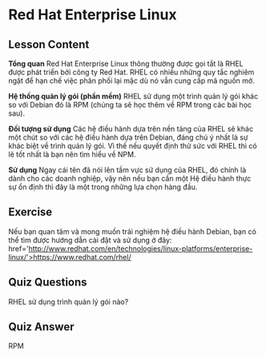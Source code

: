 # Red Hat Enterprise Linux

## Lesson Content

<b>Tổng quan</b>
Red Hat Enterprise Linux thông thường được gọi tắt là RHEL được phát triển bởi công ty Red Hat. RHEL có nhiều những quy tắc nghiêm ngặt để hạn chế việc phân phối lại mặc dù nó vẫn cung cấp mã nguồn mở.

<b>Hệ thống quản lý gói (phần mềm)</b>
RHEL sử dụng một trình quản lý gói khác so với Debian đó là RPM (chúng ta sẽ học thêm về RPM trong các bài học sau).

<b>Đối tượng sử dụng</b>
Các hệ điều hành dựa trên nền tảng của RHEL sẽ khác một chút so với các hệ điều hành dựa trên Debian, đáng chú ý nhất là sự khác biệt về trình quản lý gói. Vì thế nếu quyết định thử sức với RHEL thì có lẽ tốt nhất là bạn nên tìm hiểu về NPM.


<b>Sử dụng</b>
Ngay cái tên đã nói lên tầm vực sử dụng của RHEL, đó chính là dành cho các doanh nghiệp, vậy nên nếu bạn cần một Hệ điều hành thực sự ổn định thì đây là một trong những lựa chọn hàng đầu.

## Exercise

Nếu bạn quan tâm và mong muốn trải nghiệm hệ điều hành Debian, bạn có thể tìm được hướng dẫn cài đặt và sử dụng ở đây: href='http://www.redhat.com/en/technologies/linux-platforms/enterprise-linux/'>https://www.redhat.com/rhel/</a>

## Quiz Questions

RHEL sử dụng trình quản lý gói nào?

## Quiz Answer

RPM